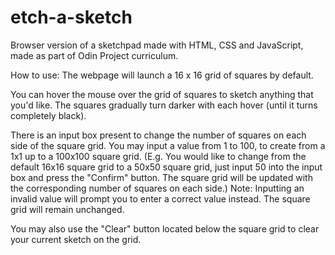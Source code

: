 # etch-a-sketch
Browser version of a sketchpad made with HTML, CSS and JavaScript, made as part of Odin Project curriculum.

How to use:
The webpage will launch a 16 x 16 grid of squares by default.

You can hover the mouse over the grid of squares to sketch anything that you'd like.
The squares gradually turn darker with each hover (until it turns completely black).

There is an input box present to change the number of squares on each side of the square grid. You may input a value from 1 to 100, to create from a 1x1 up to a 100x100 square grid.
(E.g. You would like to change from the default 16x16 square grid to a 50x50 square grid, just input 50 into the input box and press the "Confirm" button. The square grid will be updated with the corresponding number of squares on each side.)
Note: Inputting an invalid value will prompt you to enter a correct value instead. The square grid will remain unchanged.

You may also use the "Clear" button located below the square grid to clear your current sketch on the grid.